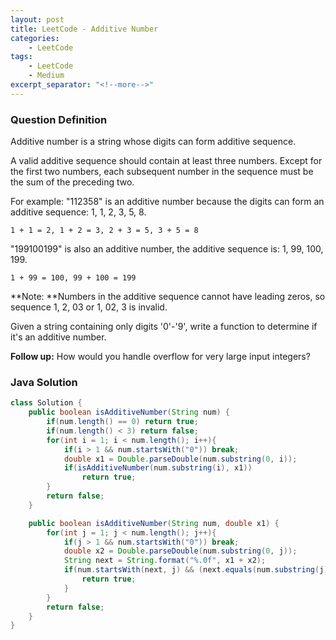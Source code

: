 ```yaml
---
layout: post
title: LeetCode - Additive Number
categories:
    - LeetCode
tags:
    - LeetCode
    - Medium
excerpt_separator: "<!--more-->"
---
```


### Question Definition
Additive number is a string whose digits can form additive sequence.

A valid additive sequence should contain at least three numbers. Except for the first two numbers, each subsequent number in the sequence must be the sum of the preceding two.
<!--more-->

For example:
"112358" is an additive number because the digits can form an additive sequence: 1, 1, 2, 3, 5, 8.
```
1 + 1 = 2, 1 + 2 = 3, 2 + 3 = 5, 3 + 5 = 8
```
"199100199" is also an additive number, the additive sequence is: 1, 99, 100, 199.
```
1 + 99 = 100, 99 + 100 = 199
```
**Note: **Numbers in the additive sequence cannot have leading zeros, so sequence 1, 2, 03 or 1, 02, 3 is invalid.

Given a string containing only digits '0'-'9', write a function to determine if it's an additive number.

**Follow up:**
How would you handle overflow for very large input integers?
### Java Solution
```java
class Solution {
    public boolean isAdditiveNumber(String num) {
        if(num.length() == 0) return true;
        if(num.length() < 3) return false;
        for(int i = 1; i < num.length(); i++){
            if(i > 1 && num.startsWith("0")) break;
            double x1 = Double.parseDouble(num.substring(0, i));
            if(isAdditiveNumber(num.substring(i), x1))
                return true;
        }
        return false;
    }

    public boolean isAdditiveNumber(String num, double x1) {
        for(int j = 1; j < num.length(); j++){
            if(j > 1 && num.startsWith("0")) break;
            double x2 = Double.parseDouble(num.substring(0, j));
            String next = String.format("%.0f", x1 + x2);
            if(num.startsWith(next, j) && (next.equals(num.substring(j)) || isAdditiveNumber(num.substring(j), x2))){
                return true;
            }
        }
        return false;
    }
}
```